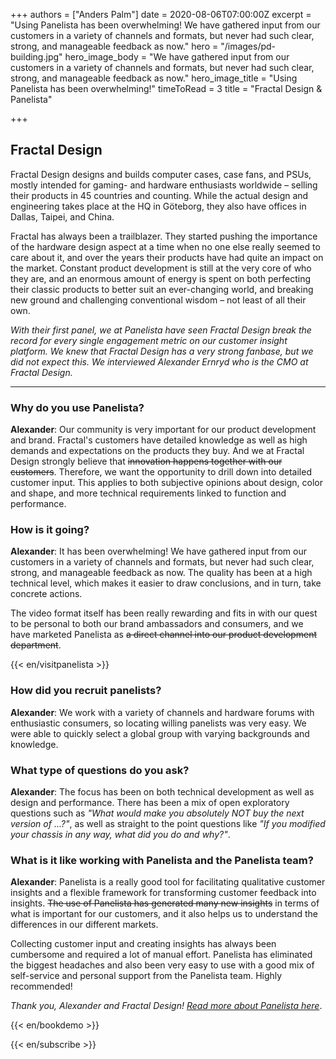 +++
authors = ["Anders Palm"]
date = 2020-08-06T07:00:00Z
excerpt = "Using Panelista has been overwhelming! We have gathered input from our customers in a variety of channels and formats, but never had such clear, strong, and manageable feedback as now."
hero = "/images/pd-building.jpg"
hero_image_body = "We have gathered input from our customers in a variety of channels and formats, but never had such clear, strong, and manageable feedback as now."
hero_image_title = "Using Panelista has been overwhelming!"
timeToRead = 3
title = "Fractal Design & Panelista"

+++
## Fractal Design

Fractal Design designs and builds computer cases, case fans, and PSUs, mostly intended for gaming- and hardware enthusiasts worldwide – selling their products in 45 countries and counting. While the actual design and engineering takes place at the HQ in Göteborg, they also have offices in Dallas, Taipei, and China.
 
Fractal has always been a trailblazer. They started pushing the importance of the hardware design aspect at a time when no one else really seemed to care about it, and over the years their products have had quite an impact on the market. Constant product development is still at the very core of who they are, and an enormous amount of energy is spent on both perfecting their classic products to better suit an ever-changing world, and breaking new ground and challenging conventional wisdom – not least of all their own.

_With their first panel, we at Panelista have seen Fractal Design break the record for every single engagement metric on our customer insight platform. We knew that Fractal Design has a very strong fanbase, but we did not expect this. We interviewed Alexander Ernryd who is the CMO at Fractal Design._

***

### Why do you use Panelista?

**Alexander**: Our community is very important for our product development and brand. Fractal's customers have detailed knowledge as well as high demands and expectations on the products they buy. And we at Fractal Design strongly believe that ~~innovation happens together with our customers~~. Therefore, we want the opportunity to drill down into detailed customer input. This applies to both subjective opinions about design, color and shape, and more technical requirements linked to function and performance.

### How is it going?

**Alexander**: It has been overwhelming! We have gathered input from our customers in a variety of channels and formats, but never had such clear, strong, and manageable feedback as now. The quality has been at a high technical level, which makes it easier to draw conclusions, and in turn, take concrete actions.

The video format itself has been really rewarding and fits in with our quest to be personal to both our brand ambassadors and consumers, and we have marketed Panelista as ~~a direct channel into our product development department~~.

{{< en/visitpanelista >}}

### How did you recruit panelists?

**Alexander**: We work with a variety of channels and hardware forums with enthusiastic consumers, so locating willing panelists was very easy. We were able to quickly select a global group with varying backgrounds and knowledge.

### What type of questions do you ask?

**Alexander**: The focus has been on both technical development as well as design and performance. There has been a mix of open exploratory questions such as _"What would make you absolutely NOT buy the next version of ...?"_, as well as straight to the point questions like _"If you modified your chassis in any way, what did you do and why?"_.

### What is it like working with Panelista and the Panelista team?

**Alexander**: Panelista is a really good tool for facilitating qualitative customer insights and a flexible framework for transforming customer feedback into insights. ~~The use of Panelista has generated many new insights~~ in terms of what is important for our customers, and it also helps us to understand the differences in our different markets.

Collecting customer input and creating insights has always been cumbersome and required a lot of manual effort. Panelista has eliminated the biggest headaches and also been very easy to use with a good mix of self-service and personal support from the Panelista team. Highly recommended!

_Thank you, Alexander and Fractal Design!_ [_Read more about Panelista here_](https://panelista.com "Panelista").

{{< en/bookdemo >}}

{{< en/subscribe >}}